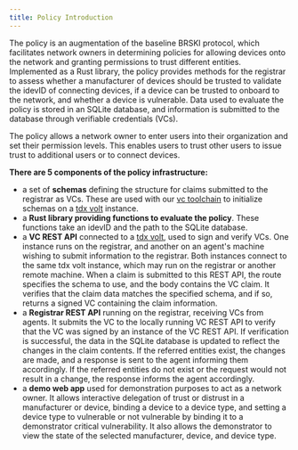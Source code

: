 ```yaml
---
title: Policy Introduction
---
```


The policy is an augmentation of the baseline BRSKI protocol, which facilitates network owners in determining policies for allowing devices onto the network and granting permissions to trust different entities. Implemented as a Rust library, the policy provides methods for the registrar to assess whether a manufacturer of devices should be trusted to validate the idevID of connecting devices, if a device can be trusted to onboard to the network, and whether a device is vulnerable. Data used to evaluate the policy is stored in an SQLite database, and information is submitted to the database through verifiable credentials (VCs).

The policy allows a network owner to enter users into their organization and set their permission levels. This enables users to trust other users to issue trust to additional users or to connect devices.

**There are 5 components of the policy infrastructure:**
- a set of **schemas** defining the structure for claims submitted to the registrar as VCs. These are used with our [vc toolchain](https://github.com/nqminds/vc-toolchain) to initialize schemas on a [tdx volt](https://docs.tdxvolt.com/en/introduction) instance.
- a **Rust library providing functions to evaluate the policy**. These functions take an idevID and the path to the SQLite database.
- a **VC REST API** connected to a [tdx volt](https://docs.tdxvolt.com/en/introduction), used to sign and verify VCs. One instance runs on the registrar, and another on an agent's machine wishing to submit information to the registrar. Both instances connect to the same tdx volt instance, which may run on the registrar or another remote machine. When a claim is submitted to this REST API, the route specifies the schema to use, and the body contains the VC claim. It verifies that the claim data matches the specified schema, and if so, returns a signed VC containing the claim information.
- a **Registrar REST API** running on the registrar, receiving VCs from agents. It submits the VC to the locally running VC REST API to verify that the VC was signed by an instance of the VC REST API. If verification is successful, the data in the SQLite database is updated to reflect the changes in the claim contents. If the referred entities exist, the changes are made, and a response is sent to the agent informing them accordingly. If the referred entities do not exist or the request would not result in a change, the response informs the agent accordingly.
- a **demo web app** used for demonstration purposes to act as a network owner. It allows interactive delegation of trust or distrust in a manufacturer or device, binding a device to a device type, and setting a device type to vulnerable or not vulnerable by binding it to a demonstrator critical vulnerability. It also allows the demonstrator to view the state of the selected manufacturer, device, and device type.
